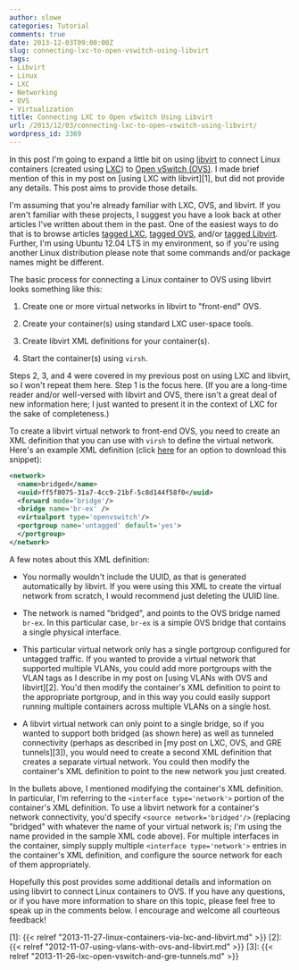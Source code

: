 ```yaml
---
author: slowe
categories: Tutorial
comments: true
date: 2013-12-03T09:00:00Z
slug: connecting-lxc-to-open-vswitch-using-libvirt
tags:
- Libvirt
- Linux
- LXC
- Networking
- OVS
- Virtualization
title: Connecting LXC to Open vSwitch Using Libvirt
url: /2013/12/03/connecting-lxc-to-open-vswitch-using-libvirt/
wordpress_id: 3369
---
```


In this post I'm going to expand a little bit on using [libvirt](http://libvirt.org/) to connect Linux containers (created using [LXC](http://linuxcontainers.org/)) to [Open vSwitch (OVS)](http://openvswitch.org/). I made brief mention of this in my post on [using LXC with libvirt][1], but did not provide any details. This post aims to provide those details.

I'm assuming that you're already familiar with LXC, OVS, and libvirt. If you aren't familiar with these projects, I suggest you have a look back at other articles I've written about them in the past. One of the easiest ways to do that is to browse articles [tagged LXC](/tags/lxc/), [tagged OVS](/tags/ovs/), and/or [tagged Libvirt](/tags/libvirt/). Further, I'm using Ubuntu 12.04 LTS in my environment, so if you're using another Linux distribution please note that some commands and/or package names might be different.

The basic process for connecting a Linux container to OVS using libvirt looks something like this:

1. Create one or more virtual networks in libvirt to "front-end" OVS.

2. Create your container(s) using standard LXC user-space tools.

3. Create libvirt XML definitions for your container(s).

4. Start the container(s) using `virsh`.

Steps 2, 3, and 4 were covered in my previous post on using LXC and libvirt, so I won't repeat them here. Step 1 is the focus here. (If you are a long-time reader and/or well-versed with libvirt and OVS, there isn't a great deal of new information here; I just wanted to present it in the context of LXC for the sake of completeness.)

To create a libvirt virtual network to front-end OVS, you need to create an XML definition that you can use with `virsh` to define the virtual network. Here's an example XML definition (click [here](https://gist.github.com/lowescott/7748398) for an option to download this snippet):

``` xml
<network>
  <name>bridged</name>
  <uuid>ff5f8075-31a7-4cc9-21bf-5c8d144f58f0</uuid>
  <forward mode='bridge'/>
  <bridge name='br-ex' />
  <virtualport type='openvswitch'/>
  <portgroup name='untagged' default='yes'>
  </portgroup>
</network>
```

A few notes about this XML definition:

* You normally wouldn't include the UUID, as that is generated automatically by libvirt. If you were using this XML to create the virtual network from scratch, I would recommend just deleting the UUID line.

* The network is named "bridged", and points to the OVS bridge named `br-ex`. In this particular case, `br-ex` is a simple OVS bridge that contains a single physical interface.

* This particular virtual network only has a single portgroup configured for untagged traffic. If you wanted to provide a virtual network that supported multiple VLANs, you could add more portgroups with the VLAN tags as I describe in my post on [using VLANs with OVS and libvirt][2]. You'd then modify the container's XML definition to point to the appropriate portgroup, and in this way you could easily support running multiple containers across multiple VLANs on a single host.

* A libvirt virtual network can only point to a single bridge, so if you wanted to support both bridged (as shown here) as well as tunneled connectivity (perhaps as described in [my post on LXC, OVS, and GRE tunnels][3]), you would need to create a second XML definition that creates a separate virtual network. You could then modify the container's XML definition to point to the new network you just created.

In the bullets above, I mentioned modifying the container's XML definition. In particular, I'm referring to the `<interface type='network'>` portion of the container's XML definition. To use a libvirt network for a container's network connectivity, you'd specify `<source network='bridged'/>` (replacing "bridged" with whatever the name of your virtual network is; I'm using the name provided in the sample XML code above). For multiple interfaces in the container, simply supply multiple `<interface type='network'>` entries in the container's XML definition, and configure the source network for each of them appropriately.

Hopefully this post provides some additional details and information on using libvirt to connect Linux containers to OVS. If you have any questions, or if you have more information to share on this topic, please feel free to speak up in the comments below. I encourage and welcome all courteous feedback!

[1]: {{< relref "2013-11-27-linux-containers-via-lxc-and-libvirt.md" >}}
[2]: {{< relref "2012-11-07-using-vlans-with-ovs-and-libvirt.md" >}}
[3]: {{< relref "2013-11-26-lxc-open-vswitch-and-gre-tunnels.md" >}}
